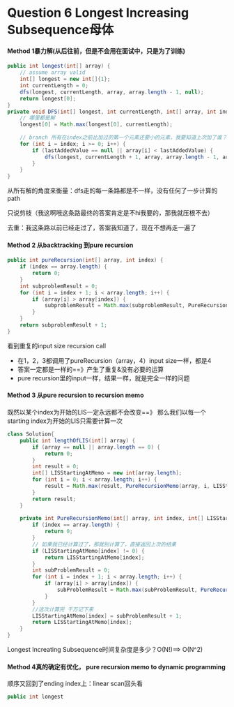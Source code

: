 # Question 6 Longest Increasing Subsequence母体

#### Method 1暴力解(从后往前，但是不会用在面试中，只是为了训练)

```java
public int longest(int[] array) {
    // assume array valid
    int[] longest = new int[]{1};
    int currentLength = 0;
    dfs(longest, currentLength, array, array.length - 1, null);
    return longest[0];
}
private void DFS(int[] longest, int currentLength, int[] array, int index, Integer lastAddedValue) {
    // 哪里都是解
    longest[0] = Math.max(longest[0], currentLength);
    
    // branch 所有在index之前比加过的第一个元素还要小的元素，我要知道上次加了谁？
    for (int i = index; i >= 0; i++) {
        if (lastAddedValue == null || array[i] < lastAddedValue) {
            dfs(longest, currentLength + 1, array, array.length - 1, array[i]);
        }
    }
}
```

从所有解的角度来衡量：dfs走的每一条路都是不一样，没有任何了一步计算的path

只说剪枝（我这啊哦这条路最终的答案肯定是不hi我要的，那我就压根不去）

去重：我这条路以前已经走过了，答案我知道了，现在不想再走一遍了



#### Method 2 从backtracking 到pure recursion

```java
public int pureRecursion(int[] array, int index) {
    if (index == array.length) {
        return 0;
    }
    int subproblemResult = 0;
    for (int i = index + 1; i < array.length; i++) {
        if (array[i] > array[index]) {
            subproblemResult = Math.max(subproblemResult, PureRecursion[i]);
        }
    }
    return subproblemResult + 1;
}
```

看到重复的input size recursion call

* 在1，2，3都调用了pureRecursion（array，4）input size一样，都是4
* 答案一定都是一样的==》产生了重复&没有必要的运算
* pure recursion里的input一样，结果一样，就是完全一样的问题



#### Method 3 从pure recursion to recursion memo

既然以某个index为开始的LIS一定永远都不会改变==》 那么我们以每一个starting index为开始的LIS只需要计算一次

```java
class Solution{
    public int lengthOfLIS(int[] array) {
        if (array == null || array.length == 0) {
            return 0;
        }
        int result = 0;
        int[] LISStartingAtMemo = new int[array.length];
        for (int i = 0; i < array.length; i++) {
            result = Math.max(result, PureRecursionMemo(array, i, LISStartingAtMemo));
        }
        return result;
    }
    
    private int PureRecursionMemo(int[] array, int index, int[] LISStartingAtMemo) {
        if (index == array.length) {
            return 0;
        }
        // 如果我已经计算过了，那就别计算了，直接返回上次的结果
        if (LISStartingAtMemo[index] != 0) {
            return LISStartingAtMemo[index];
        }
        int subProblemResult = 0;
        for (int i = index + 1; i < array.length; i++) {
            if (array[i] > array[index]) {
                subProblemResult = Math.max(subProblemResult, PureRecursionMemo(array, i , LISStartAtMemo));
            }
        }
        //这次计算完 千万记下来
        LISStartingAtMemo[index] = subProblemResult + 1;
        return LISStartingAtMemo[index];
    }
}
```

Longest Increating Subsequence时间复杂度是多少？O(N!)==> O(N^2)

#### Method 4真的确定有优化， pure recursion memo to dynamic programming

顺序又回到了ending index上：linear scan回头看

```java
public int longest
```
